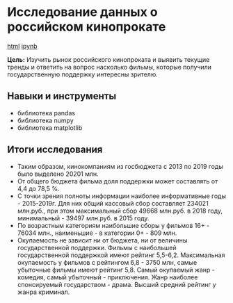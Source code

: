 # Исследование данных о российском кинопрокате

[html](https://github.com/Lud2022/My-Portfolio/blob/main/Исследование%20данных%20о%20российском%20кинопрокате/Проект%203%20Исследование%20данных%20о%20российском%20кинопрокате.html)    [ipynb](https://github.com/Lud2022/My-Portfolio/blob/main/Исследование%20надежности%20заемщиков/Проект%202%20Исследование%20надежность%20заемщиков.ipynb)
 
**Цель:** Изучить рынок российского кинопроката и выявить текущие тренды и ответить на вопрос насколько фильмы, которые получили государственную поддержку интересны зрителю.

## Навыки и инструменты

- библиотека pandas
- библиотека numpy
- библиотека matplotlib

## Итоги исследования

* Таким образом, кинокомпаниям из госбюджета с 2013 по 2019 годы было выделено 20201 млн. 
* От общего бюджета фильма доля поддержки может составлять от 4,4 до 78,5 %.
* С точки зрения полноты информации наиболее информативные годы - 2015-2019г. Для них общий кассовый сбор составляет 234021 млн.руб., при этом максимальный сбор 49668 млн.руб. в 2018 году, минимальный - 39497 млн.руб. в 2015 году.
* По возрастным категориям наибольшие сборы у фильмов 16+ - 76034 млн., наименьшие - в категории 0+ - 809 млн.
* Окупаемость не зависит ни от бюджета, ни от величины государственной поддержки. Фильмы с наибольшей государственной поддержкой имеют рейтинг 5,5-6,2. Максимальная окупаемость у фильмов с рейтингом 6,8 - 3750 млн, самые убыточные фильмы имеют рейтинг 5,8. Самый окупаемый жанр - комедия, самый убыточный - приключения. Жанр наиболее спонсируемый государством - драма. Высший средний рейтинг у жанра криминал.

